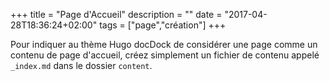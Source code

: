 +++
title = "Page d'Accueil"
description = ""
date = "2017-04-28T18:36:24+02:00"
tags = ["page","création"]
+++

Pour indiquer au thème Hugo docDock de considérer une page comme un contenu de page d'accueil, créez simplement un fichier de contenu appelé `_index.md` dans le dossier `content`.
